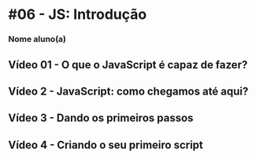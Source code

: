 # #06 - JS: Introdução

### Nome aluno(a)

[comment]: <> (Gustavo Jardim Silva)

## Vídeo 01 - O que o JavaScript é capaz de fazer?

[comment]: <> (Eu já sabia o conceito básico de javascript, cliente e servidor por conta de experiências passadas. Também já sabia sobre o que foi falado sobre website. Achei bem interessante a parte onde é comentada a interação que o javascript pode fazer e dos exemplos de empresas que utilizam essa linguagem. )

## Vídeo 2 - JavaScript: como chegamos até aqui?

[comment]: <> (Não sabia nada sobre a historia do javascript, gostei bastante de como ela é abordada e contada pelo professor no vídeo. Também não tinha conhecimento sobre a versão padronizada do javascript, o Ecmascript.)

## Vídeo 3 - Dando os primeiros passos

[comment]: <> (Não tenho muito a comentar sobre esse vídeo, foi um vídeo feito mais para dar dicas, tirando dúvidas e ensinando a fazer download de softwares.)

## Vídeo 4 - Criando o seu primeiro script

[comment]: <> (Ele ensinou nesse vídeo como criar seu primeiro site, como mudar o background aumentar a fonte dos textos etc. Por conta das aulas e das atividades passadas eu já tenho um certo conhecimento nessa parte, mas consegui absorver umas dicas legais sobre funcionalidades do Visual Studio e alguns termos como por exemplo: /h1 que é usado para colcoar alguma frase como título.)


